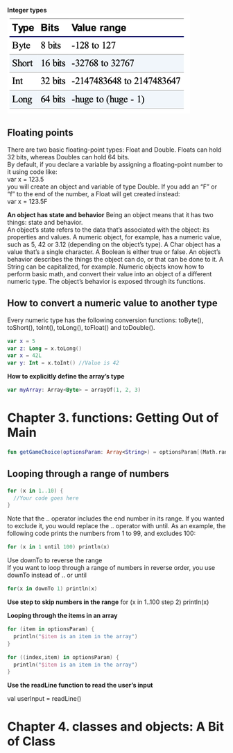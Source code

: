 **Integer types**
<br>
![Integer types](https://github.com/swlozano/HeadFirstKotlinNotes/blob/b2e96cc30a972821651488f2419ebb46efbd2c55/integer_types.png)

## Floating points
There are two basic floating-point types: Float and Double. Floats can hold 32 bits, whereas Doubles can hold 64 bits.<br>
By default, if you declare a variable by assigning a floating-point number to it using code like:<br>
var x = 123.5
<br>
you will create an object and variable of type Double. If you add an “F” or “f” to the end of the number, a Float will get created instead:<br>
var x = 123.5F<br>

**An object has state and behavior**
Being an object means that it has two things: state and behavior.<br>
An object’s state refers to the data that’s associated with the object: its properties and values. A numeric object, for example, has a numeric value, such as 5, 42 or 3.12 (depending on the object’s
type). A Char object has a value that’s a single character. A Boolean is either true or false.
An object’s behavior describes the things the object can do, or that can be done to it. A String can be capitalized, for example. Numeric objects know how to perform basic math, and convert their value into an object of a different numeric type. The object’s behavior is exposed through its functions.

## How to convert a numeric value to another type

Every numeric type has the following conversion functions: toByte(), toShort(), toInt(), toLong(), toFloat() and toDouble().
```kotlin
var x = 5
var z: Long = x.toLong()
var x = 42L
var y: Int = x.toInt() //Value is 42
```

**How to explicitly define the array’s type**

```kotlin
var myArray: Array<Byte> = arrayOf(1, 2, 3)
 ```
 
# Chapter 3. functions: Getting Out of Main  

```kotlin
fun getGameChoice(optionsParam: Array<String>) = optionsParam[(Math.random() * optionsParam.size).toInt()]
```

## Looping through a range of numbers
```kotlin
for (x in 1..10) {
  //Your code goes here
}
```
Note that the .. operator includes the end number in its range. If you wanted to exclude it, you would
replace the .. operator with until. As an example, the following code prints the numbers from 1 to 99, and excludes 100:

```kotlin
for (x in 1 until 100) println(x)
```

Use downTo to reverse the range<br>
If you want to loop through a range of numbers in reverse order, you use downTo instead of .. or until  

```kotlin
for(x in downTo 1) println(x)
```

**Use step to skip numbers in the range**
for (x in 1..100 step 2) println(x)

**Looping through the items in an array**
```kotlin
for (item in optionsParam) {
  println("$item is an item in the array")
}
```

```kotlin
for ((index,item) in optionsParam) {
  println("$item is an item in the array")
}
```

**Use the readLine function to read the user’s input**

val userInput = readLine()

# Chapter 4. classes and objects: A Bit of Class



